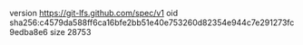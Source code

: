 version https://git-lfs.github.com/spec/v1
oid sha256:c4579da588ff6ca16bfe2bb51e40e753260d82354e944c7e291273fc9edba8e6
size 28753
